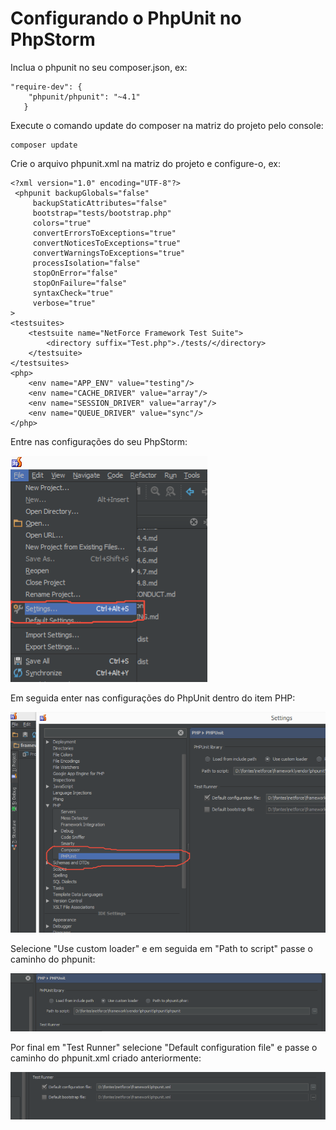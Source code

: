 # Configurando o PhpUnit no PhpStorm

Inclua o phpunit no seu composer.json, ex:

    "require-dev": {
        "phpunit/phpunit": "~4.1"
       }

Execute o comando update do composer na matriz do projeto pelo console:

    composer update

Crie o arquivo phpunit.xml na matriz do projeto e configure-o, ex:

    <?xml version="1.0" encoding="UTF-8"?>
     <phpunit backupGlobals="false"
         backupStaticAttributes="false"
         bootstrap="tests/bootstrap.php"
         colors="true"
         convertErrorsToExceptions="true"
         convertNoticesToExceptions="true"
         convertWarningsToExceptions="true"
         processIsolation="false"
         stopOnError="false"
         stopOnFailure="false"
         syntaxCheck="true"
         verbose="true"
    >
    <testsuites>
        <testsuite name="NetForce Framework Test Suite">
            <directory suffix="Test.php">./tests/</directory>
        </testsuite>
    </testsuites>
    <php>
        <env name="APP_ENV" value="testing"/>
        <env name="CACHE_DRIVER" value="array"/>
        <env name="SESSION_DRIVER" value="array"/>
        <env name="QUEUE_DRIVER" value="sync"/>
    </php>
   </phpunit>
   
   Entre nas configurações do seu PhpStorm:
   
   ![Settings](imgs/printSettings.jpg)
   
   Em seguida enter nas configurações do PhpUnit dentro do item PHP:
   
   ![Phpunit](imgs/printPhpunit.jpg)
   
   Selecione "Use custom loader" e em seguida em "Path to script" passe o caminho do phpunit:
   
   ![Phpunit2](imgs/printPhpunit2.jpg)
   
   Por final em "Test Runner" selecione "Default configuration file" e passe o caminho do phpunit.xml criado anteriormente:
   
   ![Phpunit3](imgs/printPhpunit3.jpg)
